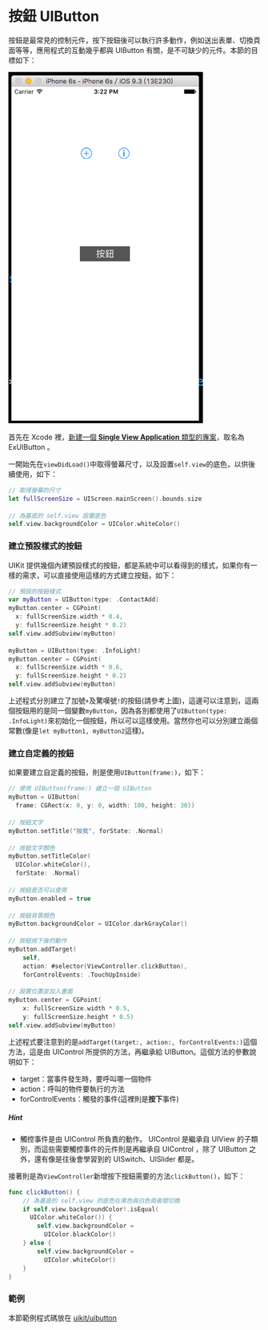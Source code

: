 # 按鈕 UIButton

按鈕是最常見的控制元件，按下按鈕後可以執行許多動作，例如送出表單、切換頁面等等，應用程式的互動幾乎都與 UIButton 有關，是不可缺少的元件。本節的目標如下：

![uibutton01](../images/uikit/uibutton/uibutton01.png)

首先在 Xcode 裡，[新建一個 **Single View Application** 類型的專案](../more/open_project.md#create_a_new_project)，取名為 ExUIButton 。

一開始先在`viewDidLoad()`中取得螢幕尺寸，以及設置`self.view`的底色，以供後續使用，如下：

```swift
// 取得螢幕的尺寸
let fullScreenSize = UIScreen.mainScreen().bounds.size

// 為基底的 self.view 設置底色
self.view.backgroundColor = UIColor.whiteColor()

```

### 建立預設樣式的按鈕

UIKit 提供幾個內建預設樣式的按鈕，都是系統中可以看得到的樣式，如果你有一樣的需求，可以直接使用這樣的方式建立按鈕，如下：

```swift
// 預設的按鈕樣式
var myButton = UIButton(type: .ContactAdd)
myButton.center = CGPoint(
  x: fullScreenSize.width * 0.4,
  y: fullScreenSize.height * 0.2)
self.view.addSubview(myButton)

myButton = UIButton(type: .InfoLight)
myButton.center = CGPoint(
  x: fullScreenSize.width * 0.6,
  y: fullScreenSize.height * 0.2)
self.view.addSubview(myButton)

```

上述程式分別建立了加號`+`及驚嘆號`!`的按鈕(請參考上圖)，這邊可以注意到，這兩個按鈕用的是同一個變數`myButton`，因為各別都使用了`UIButton(type: .InfoLight)`來初始化一個按鈕，所以可以這樣使用。當然你也可以分別建立兩個常數(像是`let myButton1, myButton2`這樣)。


### 建立自定義的按鈕

如果要建立自定義的按鈕，則是使用`UIButton(frame:)`，如下：

```swift
// 使用 UIButton(frame:) 建立一個 UIButton
myButton = UIButton(
  frame: CGRect(x: 0, y: 0, width: 100, height: 30))

// 按鈕文字
myButton.setTitle("按我", forState: .Normal)

// 按鈕文字顏色
myButton.setTitleColor(
  UIColor.whiteColor(),
  forState: .Normal)

// 按鈕是否可以使用
myButton.enabled = true

// 按鈕背景顏色
myButton.backgroundColor = UIColor.darkGrayColor()

// 按鈕按下後的動作
myButton.addTarget(
	self, 
	action: #selector(ViewController.clickButton),
	forControlEvents: .TouchUpInside)

// 設置位置並加入畫面
myButton.center = CGPoint(
	x: fullScreenSize.width * 0.5,
    y: fullScreenSize.height * 0.5)
self.view.addSubview(myButton)

```

上述程式要注意到的是`addTarget(target:, action:, forControlEvents:)`這個方法，這是由 UIControl 所提供的方法，再繼承給 UIButton。這個方法的參數說明如下：

- target：當事件發生時，要呼叫哪一個物件
- action：呼叫的物件要執行的方法
- forControlEvents：觸發的事件(這裡則是**按下**事件)

##### Hint

- 觸控事件是由 UIControl 所負責的動作。 UIControl 是繼承自 UIView 的子類別，而這些需要觸控事件的元件則是再繼承自 UIControl ，除了 UIButton 之外，還有像是往後會學習到的 UISwitch、UISlider 都是。

接著則是為`ViewController`新增按下按鈕需要的方法`clickButton()`，如下：

```swift
func clickButton() {
    // 為基底的 self.view 的底色在黑色與白色兩者間切換
    if self.view.backgroundColor!.isEqual(
      UIColor.whiteColor()) {
        self.view.backgroundColor = 
          UIColor.blackColor()
    } else {
        self.view.backgroundColor = 
          UIColor.whiteColor()
    }
}

```


### 範例

本節範例程式碼放在 [uikit/uibutton](https://github.com/itisjoe/swiftgo_files/tree/master/uikit/uibutton)

